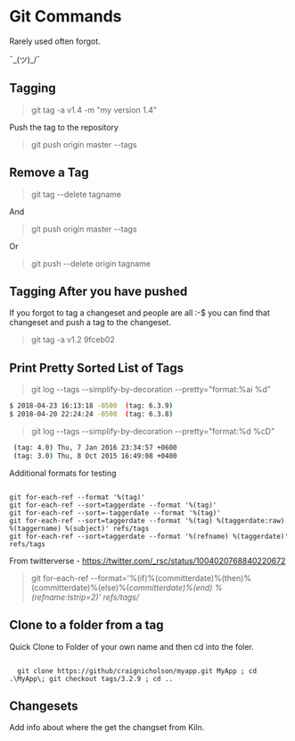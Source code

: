 # Git Commands

Rarely used often forgot.

¯\_(ツ)_/¯

## Tagging

> git tag -a v1.4 -m "my version 1.4"

Push the tag to the repository

> git push origin master --tags

## Remove a Tag

> git tag --delete tagname

And

> git push origin master --tags

Or

> git push --delete origin tagname

## Tagging After you have pushed

If you forgot to tag a changeset and people are all :-$ you can find that changeset and push a tag to the changeset.

> git tag -a v1.2 9fceb02

## Print Pretty Sorted List of Tags

> git log --tags --simplify-by-decoration --pretty="format:%ai %d"

```bash
$ 2018-04-23 16:13:18 -0500  (tag: 6.3.9)
$ 2018-04-20 22:24:24 -0500  (tag: 6.3.8)
```

> git log --tags --simplify-by-decoration --pretty="format:%d %cD"

```bash
 (tag: 4.0) Thu, 7 Jan 2016 23:34:57 +0600
 (tag: 3.0) Thu, 8 Oct 2015 16:49:08 +0400
```

Additional formats for testing

```git

git for-each-ref --format '%(tag)'
git for-each-ref --sort=taggerdate --format '%(tag)'
git for-each-ref --sort=-taggerdate --format '%(tag)'
git for-each-ref --sort=taggerdate --format '%(tag) %(taggerdate:raw) %(taggername) %(subject)' refs/tags
git for-each-ref --sort=taggerdate --format '%(refname) %(taggerdate)' refs/tags

```

From twitterverse - https://twitter.com/_rsc/status/1004020768840220672

> git for-each-ref --format='%(if)%(committerdate)%(then)%(committerdate)%(else)%(*committerdate)%(end) %(refname:lstrip=2)' refs/tags/*

## Clone to a folder from a tag

Quick Clone to Folder of your own name and then cd into the foler.

```git

  git clone https://github/craignicholson/myapp.git MyApp ; cd .\MyApp\; git checkout tags/3.2.9 ; cd ..

```

## Changesets

Add info about where the get the changset from Kiln.
